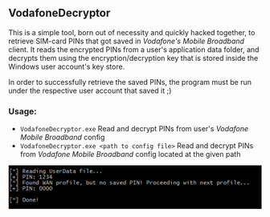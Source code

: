 ## VodafoneDecryptor

This is a simple tool, born out of necessity and quickly hacked together, to retrieve SIM-card PINs that got saved in <em>Vodafone's Mobile Broadband</em> client. It reads the encrypted PINs from a user's application data folder, and decrypts them using the encryption/decryption key that is stored inside the Windows user account's key store.

In order to successfully retrieve the saved PINs, the program must be run under the respective user account that saved it ;)


### Usage:
- `VodafoneDecryptor.exe`
Read and decrypt PINs from user's <em>Vodafone Mobile Broadband</em> config
- `VodafoneDecryptor.exe <path to config file>`
Read and decrypt PINs from <em>Vodafone Mobile Broadband</em> config located at the given path

![Sample output](https://github.com/HomeSen/vmc-pin-recovery/blob/master/sample-output.png "Sample output")
